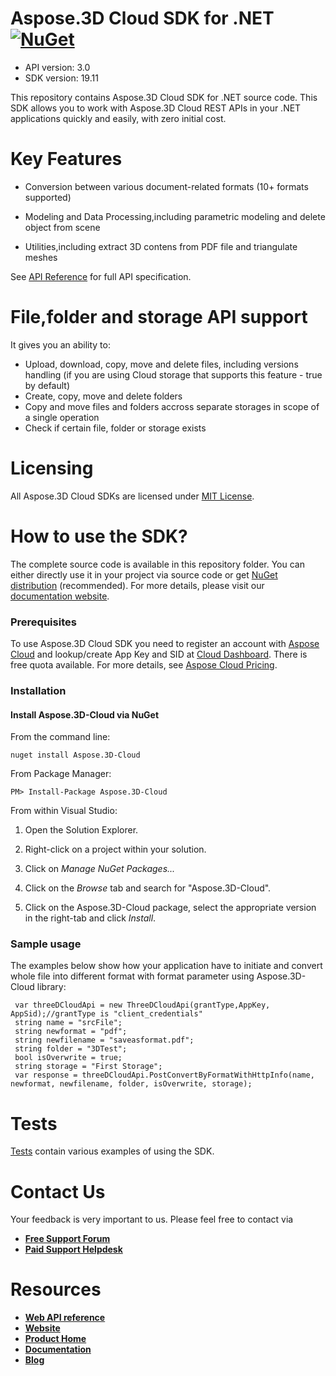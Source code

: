 # Aspose.3D Cloud SDK for .NET [![NuGet](https://img.shields.io/nuget/v/Aspose.3D-Cloud.svg)](https://www.nuget.org/packages/Aspose.3D-Cloud/)

- API version: 3.0
- SDK version: 19.11

This repository contains Aspose.3D Cloud SDK for .NET source code. This SDK allows you to work with Aspose.3D Cloud REST APIs in your .NET applications quickly and easily, with zero initial cost.



# Key Features

- Conversion between various document-related formats (10+ formats supported)

- Modeling and Data Processing,including parametric modeling and delete object from scene 

- Utilities,including extract 3D contens from PDF file and triangulate meshes 



See [API Reference](https://apireference.aspose.cloud/3d/) for full API specification.



# File,folder and storage API support


It gives you an ability to:

- Upload, download, copy, move and delete files, including versions handling (if you are using Cloud storage that supports this feature - true by default)
- Create, copy, move and delete folders
- Copy and move files and folders accross separate storages in scope of a single operation
- Check if certain file, folder or storage exists

# Licensing

All Aspose.3D Cloud SDKs are licensed under [MIT License](https://github.com/aspose-3d-cloud/aspose-3d-cloud-dotnet/blob/master/LICENSE).



# How to use the SDK?

The complete source code is available in this repository folder. You can either directly use it in your project via source code or get [NuGet distribution](https://www.nuget.org/packages/Aspose.3D-Cloud/) (recommended). For more details, please visit our [documentation website](https://docs.aspose.cloud/display/cellscloud/Available+SDKs#AvailableSDKs-.NET).

 

### Prerequisites

 

To use Aspose.3D Cloud SDK you need to register an account with [Aspose Cloud](https://www.aspose.cloud/) and lookup/create App Key and SID at [Cloud Dashboard](https://dashboard.aspose.cloud/#/apps). There is free quota available. For more details, see [Aspose Cloud Pricing](https://purchase.aspose.cloud/pricing).

 

### Installation

 

#### Install Aspose.3D-Cloud via NuGet

 

From the command line:

 

```
nuget install Aspose.3D-Cloud
```

 

From Package Manager:

 

```
PM> Install-Package Aspose.3D-Cloud
```

 

From within Visual Studio:

1. Open the Solution Explorer.

2. Right-click on a project within your solution.

3. Click on *Manage NuGet Packages...*

4. Click on the *Browse* tab and search for "Aspose.3D-Cloud".

5. Click on the Aspose.3D-Cloud package, select the appropriate version in the right-tab and click *Install*.

### Sample usage

    

   The examples below show how your application have to initiate and convert whole file into different format with format parameter using Aspose.3D-Cloud library:

    

   ```
    var threeDCloudApi = new ThreeDCloudApi(grantType,AppKey, AppSid);//grantType is "client_credentials"
    string name = "srcFile";
    string newformat = "pdf";
    string newfilename = "saveasformat.pdf";
    string folder = "3DTest";
    bool isOverwrite = true;
    string storage = "First Storage";
    var response = threeDCloudApi.PostConvertByFormatWithHttpInfo(name, newformat, newfilename, folder, isOverwrite, storage);
   ```



# Tests

[Tests](https://github.com/aspose-3D-cloud/aspose-3D-cloud-dotnet/tree/master/Aspose.3D.Cloud.SDK.Test) contain various examples of using the SDK.



# Contact Us

Your feedback is very important to us. Please feel free to contact via

- [**Free Support Forum**](https://forum.aspose.cloud/c/3d)
- [**Paid Support Helpdesk**](https://helpdesk.aspose.cloud/)

# Resources

- [**Web API reference**](https://apireference.aspose.cloud/3d/)
- [**Website**](https://www.aspose.cloud)
- [**Product Home**](https://products.aspose.cloud/3d)
- [**Documentation**](https://docs.aspose.cloud/display/3dcloud/Home)
- [**Blog**](https://blog.aspose.cloud/category/3d/)